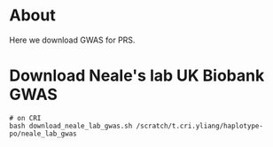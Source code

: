 # About

Here we download GWAS for PRS.

# Download Neale's lab UK Biobank GWAS

```
# on CRI
bash download_neale_lab_gwas.sh /scratch/t.cri.yliang/haplotype-po/neale_lab_gwas
```
